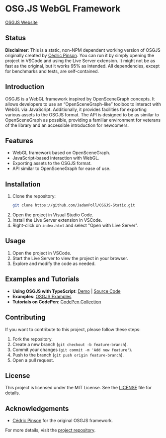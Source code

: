 # OSG.JS WebGL Framework

[OSGJS Website](http://osgjs.org/)

## Status
**Disclaimer**: This is a static, non-NPM dependent working version of OSGJS originally created by [Cédric Pinson](https://github.com/cedricpinson/osgjs). You can run it by simply opening the project in VSCode and using the Live Server extension. It might not be as fast as the original, but it works 95% as intended. All dependencies, except for benchmarks and tests, are self-contained.

## Introduction
OSGJS is a WebGL framework inspired by OpenSceneGraph concepts. It allows developers to use an “OpenSceneGraph-like” toolbox to interact with WebGL via JavaScript. Additionally, it provides facilities for exporting various assets to the OSGJS format. The API is designed to be as similar to OpenSceneGraph as possible, providing a familiar environment for veterans of the library and an accessible introduction for newcomers.

## Features
- WebGL framework based on OpenSceneGraph.
- JavaScript-based interaction with WebGL.
- Exporting assets to the OSGJS format.
- API similar to OpenSceneGraph for ease of use.

## Installation
1. Clone the repository:
    ```sh
    git clone https://github.com/JadanPoll/OSGJS-Static.git
    ```
2. Open the project in Visual Studio Code.
3. Install the Live Server extension in VSCode.
4. Right-click on `index.html` and select "Open with Live Server".

## Usage
1. Open the project in VSCode.
2. Start the Live Server to view the project in your browser.
3. Explore and modify the code as needed.

## Examples and Tutorials
- **Using OSGJS with TypeScript**: [Demo](http://marino.dk/mproject/) | [Source Code](https://github.com/Crisium/mproject)
- **Examples**: [OSGJS Examples](http://osgjs.org/#examples)
- **Tutorials on CodePen**: [CodePen Collection](http://codepen.io/collection/CbvIg/)

## Contributing
If you want to contribute to this project, please follow these steps:
1. Fork the repository.
2. Create a new branch (`git checkout -b feature-branch`).
3. Commit your changes (`git commit -m 'Add new feature'`).
4. Push to the branch (`git push origin feature-branch`).
5. Open a pull request.

## License
This project is licensed under the MIT License. See the [LICENSE](LICENSE) file for details.

## Acknowledgements
- [Cédric Pinson](https://github.com/cedricpinson) for the original OSGJS framework.

For more details, visit the [project repository](https://github.com/JadanPoll/OSGJS-Static).

